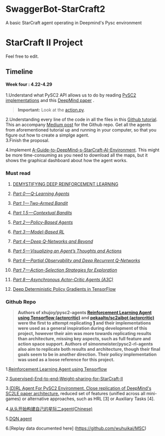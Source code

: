 # SwaggerBot-StarCraft2
A basic StarCraft agent operating in Deepmind's Pysc environment
# StarCraft II Project

Feel free to edit.




## Timeline

#### Week four : 4.22-4.29
1.Understand what PySC2 API allows us to do by reading [PySC2 implementations](https://github.com/deepmind/pysc2) and this [DeepMind paper](https://deepmind.com/documents/110/sc2le.pdf) . 

>  **Important:** Look at the [action.py](https://github.com/deepmind/pysc2/blob/cad5a011492372abf484bd7a8cc69e7ed24b8d8c/pysc2/lib/actions.py). <br/>

2.Understanding every line of the code in all the files in this [Github tutorial](https://github.com/skjb/pysc2-tutorial). This an accompany [Medium post](https://chatbotslife.com/building-a-basic-pysc2-agent-b109cde1477c) for the Github repo.
Get all the agents from aforementioned tutorial up and running in your computer, so that you figure out how to create a simplge agent.<br/>
3.Finish the proposal.

4.Implement [A-Guide-to-DeepMind-s-StarCraft-AI-Environment](https://github.com/llSourcell/A-Guide-to-DeepMinds-StarCraft-AI-Environment). This might be more time-consuming as you need to download all the maps, but it shows the graphical dashboard about how the agent works.



### Must read

1.  [DEMYSTIFYING DEEP REINFORCEMENT LEARNING](http://neuro.cs.ut.ee/demystifying-deep-reinforcement-learning/)

2.  [_Part 0 — Q-Learning Agents_](https://medium.com/@awjuliani/simple-reinforcement-learning-with-tensorflow-part-0-q-learning-with-tables-and-neural-networks-d195264329d0)

3.  [_Part 1 — Two-Armed Bandit_](https://medium.com/@awjuliani/super-simple-reinforcement-learning-tutorial-part-1-fd544fab149)

4.  [_Part 1.5 — Contextual Bandits_](https://medium.com/@awjuliani/simple-reinforcement-learning-with-tensorflow-part-1-5-contextual-bandits-bff01d1aad9c#.uzs1axw0s)

6.  [_Part 2 — Policy-Based Agents_](https://medium.com/@awjuliani/super-simple-reinforcement-learning-tutorial-part-2-ded33892c724)

6.  [_Part 3 — Model-Based RL_](https://medium.com/@awjuliani/simple-reinforcement-learning-with-tensorflow-part-3-model-based-rl-9a6fe0cce99)

7.  [_Part 4 — Deep Q-Networks and Beyond_](https://medium.com/@awjuliani/simple-reinforcement-learning-with-tensorflow-part-4-deep-q-networks-and-beyond-8438a3e2b8df#.i2zpbmre8)

8.  [_Part 5 — Visualizing an Agent’s Thoughts and Actions_](https://medium.com/@awjuliani/simple-reinforcement-learning-with-tensorflow-part-5-visualizing-an-agents-thoughts-and-actions-4f27b134bb2a)

9.  [_Part 6 — Partial Observability and Deep Recurrent Q-Networks_](https://medium.com/emergent-future/simple-reinforcement-learning-with-tensorflow-part-6-partial-observability-and-deep-recurrent-q-68463e9aeefc#.9djtshpqo)

10.  [_Part 7 — Action-Selection Strategies for Exploration_](https://medium.com/emergent-future/simple-reinforcement-learning-with-tensorflow-part-7-action-selection-strategies-for-exploration-d3a97b7cceaf#.qfg7lqxpr)

11.  [_Part 8 — Asynchronous Actor-Critic Agents (A3C)_](https://medium.com/@awjuliani/simple-reinforcement-learning-with-tensorflow-part-8-asynchronous-actor-critic-agents-a3c-c88f72a5e9f2#.hg13tn9zw)

12.  [Deep Deterministic Policy Gradients in TensorFlow](https://pemami4911.github.io/blog/2016/08/21/ddpg-rl.html#References)

### Github Repo

> **Authors of xhujoy/pysc2-agents [Reinforcement Learning Agent using Tensorflow (actorcritic)](https://github.com/xhujoy/pysc2-agents) and [pekaalto/sc2aibot (actorcritic)](https://github.com/pekaalto/sc2aibot) were the first to attempt replicating [1](https://deepmind.com/documents/110/sc2le.pdf) and their implementations were used as a general inspiration during development of this project, however their aim was more towards replicating results than architecture, missing key aspects, such as full feature and action space support. Authors of simonmeister/pysc2-rl-agents also aim to replicate both results and architecture, though their final goals seem to be in another direction. Their policy implementation was used as a loose reference for this project.**

 1.[Reinforcement Learning Agent using Tensorflow](https://github.com/xhujoy/pysc2-agents)
 
 2.[Supervised-End-to-end-Weight-sharing-for-StarCraft-II](https://github.com/tonybeltramelli/Supervised-End-to-end-Weight-sharing-for-StarCraft-II)
 
 3.[(D)RL Agent For PySC2 Environment. Close replication of DeepMind's SC2LE paper architecture.](https://github.com/Inoryy/pysc2-rl-agent)
reduced set of features (unified across all mini-games) or alternative approaches, such as HRL [3] or Auxiliary Tasks [4].
 
 4.[从头开始构建自己的星际二agent(Chinese)](https://github.com/wwxFromTju/sc2-101-zh) 
 
 5.[DQN agent](https://github.com/phraust1612/MinervaSc2)

 6.[Replay data documented here] (https://github.com/wuhuikai/MSC)
